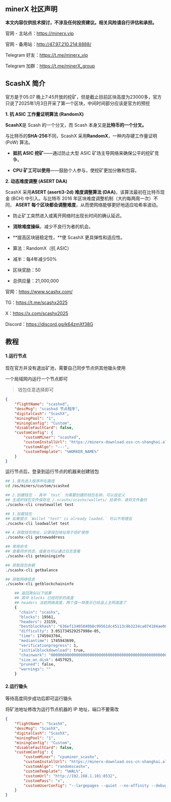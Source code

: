 ## minerX 社区声明

**本文内容仅供技术探讨，不涉及任何投资建议。相关风险请自行评估和承担。**

官网 - 主站点：https://minerx.vip

官网 - 备用站：http://47.97.210.214:8888/

Telegram 好友：https://t.me/minerx_vip

Telegram 加群：https://t.me/minerX_group



## ScashX 简介

官方是于05.07 晚上7:45开放的挖矿，但是截止目前区块高度为23000多，官方只说了2025年1月3日开采了第一个区块，中间时间部分应该是官方的预挖



**1. 抗 ASIC 工作量证明算法 (RandomX)**

**ScashX**是 Scash 的一个分叉，而 Scash 本身又是**比特币的一个分叉。**

 与比特币的**SHA-256**不同，ScashX 采用**RandomX**，一种内存硬工作量证明 (PoW) 算法。

-  **抵抗 ASIC 挖矿**——通过防止大型 ASIC 矿场主导网络来确保公平的挖矿竞争。

-  **CPU 矿工可以使用**——鼓励个人参与，使挖矿更加分散和包容。

 **2. 动态难度调整 (ASERT DAA)** 

ScashX 采用**ASERT (aserti3-2d) 难度调整算法 (DAA)**，该算法最初在比特币现金 (BCH) 中引入。与比特币 2016 年区块难度调整机制（大约每两周一次）不同， **ASERT 每个区块都会调整难度**，从而使网络能够更好地适应哈希率波动。

- 防止矿工突然进入或离开网络时出现长时间的确认延迟。

- **消除难度操纵**，减少不良行为者的机会。

- **提高区块链稳定性，**使 ScashX 更具弹性和适应性。



- 算法：RandomX（抗 ASIC）
- 减半：每4年减少50%
- 区块奖励：50
- 总供应量：21,000,000



官网：https://www.scashx.com/

TG：https://t.me/scashx2025

X：https://x.com/scashx2025

Discord：https://discord.gg/k64zmXf38G





## 教程

#### 1.运行节点

现在官方并没有退出矿池，需要自己同步节点供其他锄头使用

一个局域网内运行一个节点即可

> 钱包任意选择即可

```json
{
    "flightName": "scashxd",
    "descMsg": "scashxd 节点程序",
    "digitalCash": "ScashX",
    "miningPool": "1",
    "miningConfig": "Custom",
    "disableFaultCard": false,
    "customConfig": {
        "customMiner": "scashxd",
        "customInstallUrl": "https://minerx-download.oss-cn-shanghai.aliyuncs.com/20250507_scashx/scashxd-1.0.0.4.tar.gz",
        "customAlgo": "---",
        "customTemplate": "%WORKER_NAME%"
    }
}
```



运行节点后，登录到运行节点的机器来创建钱包

```sh
## 1.首先进入程序所在路径
cd /os/miners/custom/scashxd

## 2.创建钱包 - 其中 `test` 为需要创建的钱包名称，可以自定义
## 生成的钱包文件保存在 /.scashx/scashx/wallets/ 目录中，请将文件备份
./scashx-cli createwallet test

## 3.加载钱包
## 如果提示 `Wallet "test" is already loaded.` 可以不用理会
./scashx-cli loadwallet test

## 4.获取钱包地址，记录钱包地址用于挖矿使用
./scashx-cli getnewaddress
```



```sh
## 常用命令
## 查看同步状态，或者也可以通过日志查看
./scashx-cli getmininginfo

## 获取钱包余额
./scashx-cli getbalance

## 获取网络信息
./scashx-cli getblockchaininfo

	## 返回类似以下结果
	## 其中 blocks 已经同步的高度
	## headers 当前网络高度，两个值一样表示已经追上主网高度了
    {
      "chain": "scashx",
      "blocks": 19561,
      "headers": 23159,
      "bestblockhash": "636ef13405840b8c99561dc45113c8b3234ca074104ae06cc0043e3a9652b6a2",
      "difficulty": 3.051734529257998e-05,
      "time": 1745943784,
      "mediantime": 1745943699,
      "verificationprogress": 1,
      "initialblockdownload": true,
      "chainwork": "000000000000000000000000000000000000000000000000000000001054376a",
      "size_on_disk": 6457925,
      "pruned": false,
      "warnings": ""
    }
```



#### 2.运行锄头

等待高度同步成功后即可运行锄头

将矿池地址修改为运行节点机器的  IP 地址，端口不要需改

```json
{
    "flightName": "ScashX",
    "descMsg": "ScashX",
    "digitalCash": "ScashX",
    "miningPool": "1",
    "miningConfig": "Custom",
    "disableFaultCard": false,
    "customConfig": {
        "customMiner": "cpuminer_scashx",
        "customInstallUrl": "https://minerx-download.oss-cn-shanghai.aliyuncs.com/20250507_scashx/cpuminer_scashx-1.0.1.tar.gz",
        "customAlgo": "randomscashx",
        "customTemplate": "%WAL%",
        "customUrl": "http://192.168.1.101:8532",
        "customPass": "x",
        "customUserConfig": "--largepages --quiet --no-affinity --debug"
    }
}
```

